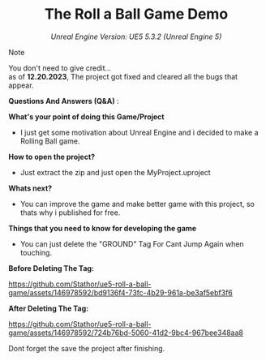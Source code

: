 # **<div align="center">The Roll a Ball Game Demo </div>** 


*<div align="center">Unreal Engine Version: UE5 5.3.2 (Unreal Engine 5)</div>*

> [!NOTE]
> You don't need to give credit...<br>
> as of **12.20.2023**, The project got fixed and cleared all the bugs that appear.

**Questions And Answers (Q&A)** :


<b>What's your point of doing this Game/Project</b>

- I just get some motivation about Unreal Engine and i decided to make a Rolling Ball game.

<b>How to open the project?</b>

- Just extract the zip and just open the MyProject.uproject

<b>Whats next? </b>

- You can improve the game and make better game with this project, so thats why i published for free.


<b> Things that you need to know for developing the game </b>

* You can just delete the "GROUND" Tag For Cant Jump Again when touching.

**Before Deleting The Tag:**
  
https://github.com/Stathor/ue5-roll-a-ball-game/assets/146978592/bd9136f4-73fc-4b29-961a-be3af5ebf3f6

**After Deleting The Tag:**

https://github.com/Stathor/ue5-roll-a-ball-game/assets/146978592/724b76bd-5060-41d2-9bc4-967bee348aa8

Dont forget the save the project after finishing.




